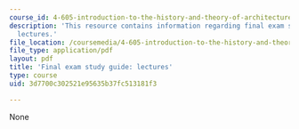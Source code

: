```yaml
---
course_id: 4-605-introduction-to-the-history-and-theory-of-architecture-spring-2012
description: 'This resource contains information regarding final exam study guide:
  lectures.'
file_location: /coursemedia/4-605-introduction-to-the-history-and-theory-of-architecture-spring-2012/3d7700c302521e95635b37fc513181f3_MIT4_605S12_stdy_finl_lec.pdf
file_type: application/pdf
layout: pdf
title: 'Final exam study guide: lectures'
type: course
uid: 3d7700c302521e95635b37fc513181f3

---
```

None